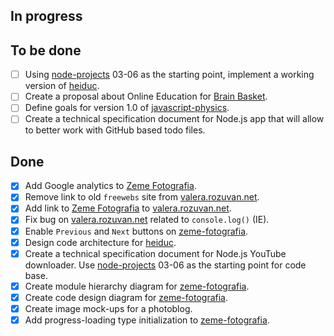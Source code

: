 ## In progress ##

## To be done ##

- [ ] Using [node-projects](https://github.com/valera-rozuvan/node-projects) 03-06 as the starting point, implement a working version of [heiduc](https://github.com/valera-rozuvan/heiduc).
- [ ] Create a proposal about Online Education for [Brain Basket](http://brainbasketfoundation.org).
- [ ] Define goals for version 1.0 of [javascript-physics](https://github.com/valera-rozuvan/javascript-physics).
- [ ] Create a technical specification document for Node.js app that will allow to better work with GitHub based todo files.

## Done ##

- [X] Add Google analytics to [Zeme Fotografia](http://valera-rozuvan.github.io/zeme-fotografia).
- [X] Remove link to old `freewebs` site from [valera.rozuvan.net](http://valera.rozuvan.net).
- [X] Add link to [Zeme Fotografia](http://valera-rozuvan.github.io/zeme-fotografia) to [valera.rozuvan.net](http://valera.rozuvan.net).
- [X] Fix bug on [valera.rozuvan.net](http://valera.rozuvan.net) related to `console.log()` (IE).
- [X] Enable `Previous` and `Next` buttons on [zeme-fotografia](https://github.com/valera-rozuvan/zeme-fotografia).
- [X] Design code architecture for [heiduc](https://github.com/valera-rozuvan/heiduc).
- [X] Create a technical specification document for Node.js YouTube downloader. Use [node-projects](https://github.com/valera-rozuvan/node-projects) 03-06 as the starting point for code base.
- [X] Create module hierarchy diagram for [zeme-fotografia](https://github.com/valera-rozuvan/zeme-fotografia).
- [X] Create code design diagram for [zeme-fotografia](https://github.com/valera-rozuvan/zeme-fotografia).
- [X] Create image mock-ups for a photoblog.
- [X] Add progress-loading type initialization to [zeme-fotografia](https://github.com/valera-rozuvan/zeme-fotografia).
